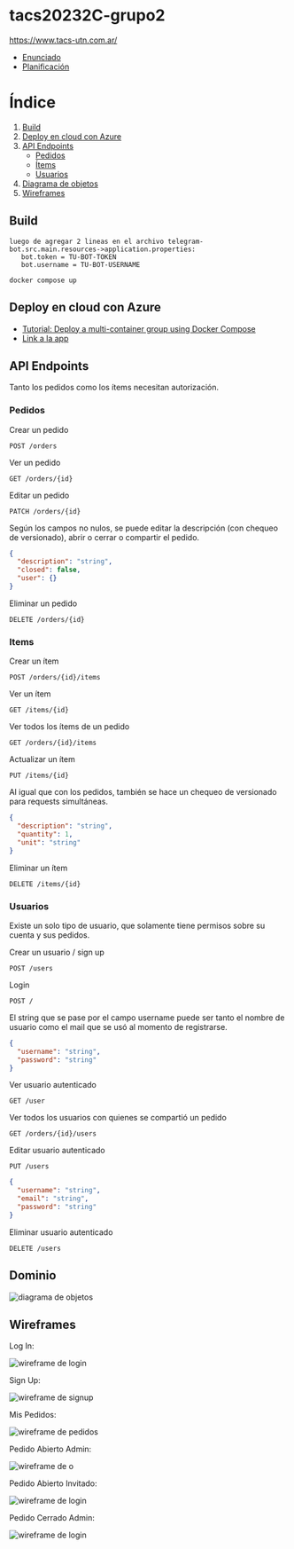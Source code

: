 # tacs20232C-grupo2

https://www.tacs-utn.com.ar/
- [Enunciado](https://docs.google.com/document/d/e/2PACX-1vTyCHMPW35IZ2Y-71h1ctMu-Qnf-_A-nDz5uzkm8hOz1xjK01sK6484KS_FuxTGIypyH1Idu5rYbdW1/pub)
- [Planificación](https://docs.google.com/spreadsheets/d/e/2PACX-1vQ5gLUsqSFvnfBfS-eIZmV1CALo9rSC1DcXo6sCcThIILlxLVuIYLbIeHpfmcCAMaFHsrWLHPTGlKjQ/pubhtml?gid=0&single=true)

# Índice

1. [Build](#build)
2. [Deploy en cloud con Azure](#deploy-en-cloud-con-azure)
3. [API Endpoints](#api-endpoints)
   - [Pedidos](#pedidos)
   - [Ítems](#items)
   - [Usuarios](#usuarios)
4. [Diagrama de objetos](#dominio)
5. [Wireframes](#wireframes)

## Build

```
luego de agregar 2 lineas en el archivo telegram-bot.src.main.resources->application.properties:
   bot.token = TU-BOT-TOKEN
   bot.username = TU-BOT-USERNAME
   
docker compose up
```

## Deploy en cloud con Azure

- [Tutorial: Deploy a multi-container group using Docker Compose](https://learn.microsoft.com/en-us/azure/container-instances/tutorial-docker-compose)
- [Link a la app](http://20.124.62.23:80)

## API Endpoints

Tanto los pedidos como los ítems necesitan autorización.

### Pedidos

Crear un pedido

```http request
POST /orders
```

Ver un pedido

```http request
GET /orders/{id}
```

Editar un pedido

```http request
PATCH /orders/{id}
```
Según los campos no nulos, se puede editar la descripción 
(con chequeo de versionado), abrir o cerrar 
o compartir el pedido.

```json
{
  "description": "string",
  "closed": false,
  "user": {}
}
```

Eliminar un pedido

```http request
DELETE /orders/{id}
```

### Items

Crear un ítem

```http request
POST /orders/{id}/items
```

Ver un ítem

```http request
GET /items/{id}
```

Ver todos los ítems de un pedido

```http request
GET /orders/{id}/items
```

Actualizar un ítem

```http request
PUT /items/{id}
```

Al igual que con los pedidos, también se hace un chequeo de versionado
para requests simultáneas.

```json
{
  "description": "string",
  "quantity": 1,
  "unit": "string"
}
```

Eliminar un ítem

```http request
DELETE /items/{id}
```

### Usuarios

Existe un solo tipo de usuario, que solamente tiene permisos sobre su
cuenta y sus pedidos.

Crear un usuario / sign up

```http request
POST /users
```

Login

```http request
POST /
```

El string que se pase por el campo username puede ser tanto el nombre de
usuario como el mail que se usó al momento de registrarse.

```json
{
  "username": "string",
  "password": "string"
}
```

Ver usuario autenticado

```http request
GET /user
```

Ver todos los usuarios con quienes se compartió un pedido

```http request
GET /orders/{id}/users
```

Editar usuario autenticado

```http request
PUT /users
```

```json
{
  "username": "string",
  "email": "string",
  "password": "string"
}
```

Eliminar usuario autenticado

```http request
DELETE /users
```

## Dominio
![diagrama de objetos](/diagramas/objetos.jpg)

## Wireframes
Log In:

![wireframe de login](/diagramas/wireframes/iniciar_sesion.jpg)

Sign Up:

![wireframe de signup](/diagramas/wireframes/crear_usuario.jpg)

Mis Pedidos:

![wireframe de pedidos](/diagramas/wireframes/pedidos.jpg)

Pedido Abierto Admin:

![wireframe de o](/diagramas/wireframes/pedido_admin.jpg)

Pedido Abierto Invitado:

![wireframe de login](/diagramas/wireframes/pedido_no_admin.jpg)

Pedido Cerrado Admin:

![wireframe de login](/diagramas/wireframes/pedido_cerrado_admin.jpg)
